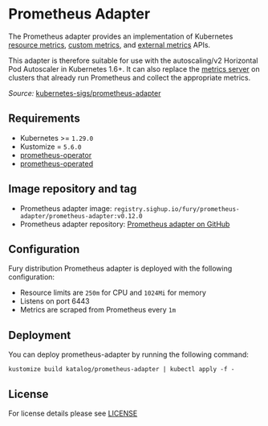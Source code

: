 # Prometheus Adapter

<!-- <SD-DOCS> -->

The Prometheus adapter provides an implementation of Kubernetes
[resource metrics](https://github.com/kubernetes/design-proposals-archive/blob/main/instrumentation/resource-metrics-api.md),
[custom metrics](https://github.com/kubernetes/design-proposals-archive/blob/main/instrumentation/custom-metrics-api.md), and
[external metrics](https://github.com/kubernetes/design-proposals-archive/blob/main/instrumentation/external-metrics-api.md) APIs.

This adapter is therefore suitable for use with the autoscaling/v2 Horizontal Pod Autoscaler in Kubernetes 1.6+.
It can also replace the [metrics server](https://github.com/kubernetes-incubator/metrics-server) on clusters that already run Prometheus and collect the appropriate metrics.

*Source:* [kubernetes-sigs/prometheus-adapter][pa-gh]

## Requirements

- Kubernetes >= `1.29.0`
- Kustomize = `5.6.0`
- [prometheus-operator](../prometheus-operator)
- [prometheus-operated](../prometheus-operated)

## Image repository and tag

- Prometheus adapter image: `registry.sighup.io/fury/prometheus-adapter/prometheus-adapter:v0.12.0`
- Prometheus adapter repository: [Prometheus adapter on GitHub][pa-gh]

## Configuration

Fury distribution Prometheus adapter is deployed with the following
configuration:
- Resource limits are `250m` for CPU and `1024Mi` for memory
- Listens on port 6443
- Metrics are scraped from Prometheus every `1m`

## Deployment
You can deploy prometheus-adapter by running the following command:

```shell
kustomize build katalog/prometheus-adapter | kubectl apply -f -
```

<!-- Links -->

[pa-gh]: https://github.com/kubernetes-sigs/prometheus-adapter

<!-- </SD-DOCS> -->

## License

For license details please see [LICENSE](../../LICENSE)
